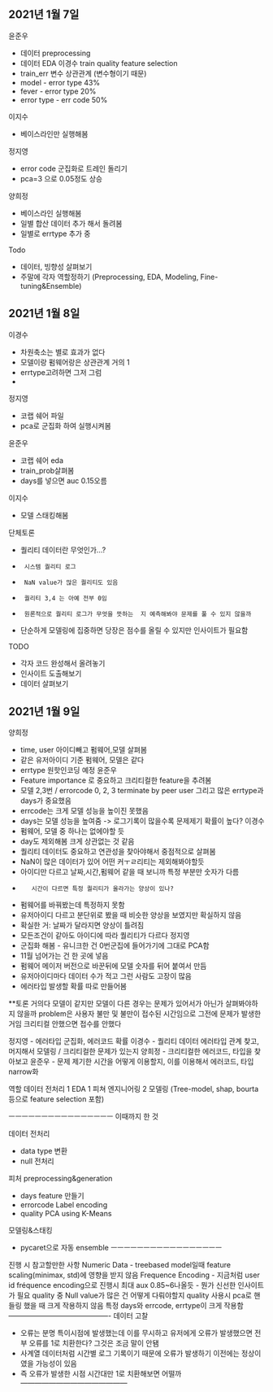 ## 2021년 1월 7일

윤준우
- 데이터 preprocessing
- 데이터 EDA 
이경수
train quality feature selection
- train_err 변수 상관관계 (변수형이기 때문)
- model - error type 43%
- fever - error type 20%
- error type - err code 50%

이지수
- 베이스라인만 실행해봄

정지영
- error code 군집화로 트레인 돌리기
- pca=3 으로 0.05정도 상승

양희정
- 베이스라인 실행해봄
- 일별 합산 데이터 추가 해서 돌려봄
- 일별로 errtype 추가 중  

Todo
- 데이터, 빙향성 살펴보기
- 주말에 각자 역할정하기 (Preprocessing, EDA, Modeling, Fine-tuning&Ensemble)


## 2021년 1월 8일

이경수
- 차원축소는 별로 효과가 없다
- 모델이랑 펌웨어랑은 상관관계 거의 1
- errtype고려하면 그저 그럼
- 

정지영
- 코랩 쉐어 파일
- pca로 군집화 하여 실행시켜봄

윤준우
- 코랩 쉐어 eda 
- train_prob살펴봄
- days를 넣으면 auc 0.15오름 

이지수 
- 모델 스태킹해봄

단체토론
- 퀄리티 데이터란 무엇인가…?
-      시스템 퀄리티 로그
-      NaN value가 많은 퀄리티도 있음
-      퀄리티 3,4 는 아예 전부 0임
-      원론적으로 퀄리티 로그가 무엇을 뜻하는  지 예측해봐야 문제를 풀 수 있지 않을까
- 단순하게 모델링에 집중하면 당장은 점수를 올릴 수 있지만 인사이트가 필요함

TODO
- 각자 코드 완성해서 올려놓기
- 인사이트 도출해보기
- 데이터 살펴보기

## 2021년 1월 9일

양희정
- time, user 아이디빼고 펌웨어,모델 살펴봄
- 같은 유저아이디 기준 펌웨어, 모델은 같다
- errtype 원핫인코딩 예정
윤준우
- Feature importance 로 중요하고 크리티컬한 feature을 추려봄
-    모델 2,3번 / errorcode 0, 2, 3 terminate by peer user 그리고 많은 errtype과 days가 중요했음
- errcode는 크게 모델 성능을 높이진 못했음 
- days는 모델 성능을 높여줌 -> 로그기록이 많을수록 문제제기 확률이 높다?
이경수
- 펌웨어, 모델 중 하나는 없에야할 듯
- day도 제외해봄 크게 상관없는 것 같음
- 퀄리티 데이터도 중요하고 연관성을 찾아야해서 중점적으로 살펴봄
- NaN이 많은 데이터가 있어 어떤 커ㅜㄹ리티는 제외해봐야할듯
- 아이디만 다르고 날짜,시간,펌웨어 같을 때 보니까 특정 부분만 숫자가 다름
-        시간이 다르면 특정 퀄리티가 올라가는 양상이 있나?
- 펌웨어를 바꿔봤는데 특정하지 못함
- 유저아이디 다르고 분단위로 봤을 때 비슷한 양상을 보였지만 확실하지 않음
- 확실한 거: 날짜가 달라지면 양상이 틀려짐
- 모든조건이 같아도 아이디에 따라 퀄리티가 다르다
정지영
- 군집화 해봄 - 유니크한 건 0번군집에 들어가기에 그대로 PCA함
- 11월 넘어가는 건 한 곳에 넣음
- 펌웨어 메이저 버전으로 바꾼뒤에 모델 숫자를 뒤어 붙여서 만듬
- 유저아이디마다 데이터 수가 적고 그런 사람도 고장이 많음
- 에러타입 발생할 확률 따로 만들어봄


**토론
거의다 모델이 같지만 모델이 다른 경우는 문제가 있어서가 아닌가 살펴봐야하지 않을까
problem은 사용자 불만 및 불만이 접수된 시간임으로 그전에 문제가 발생한거임
크리티컬 안했으면 접수를 안했다


정지영 - 에러타입 군집화, 에러코드 확률 
이경수 - 퀄리티 데이터 에러타입 관계 찾고, 머지해서 모델링 / 크리티컬한 문제가 있는지
양희정 - 크리티컬한 에러코드, 타입을 찾아보고 
윤준우 - 문제 제기한 시간을 어떻게 이용할지, 이를 이용해서 에러코드, 타입 narrow화




역할
데이터 전처리 1
EDA 1
피쳐 엔지니어링 2
모델링 (Tree-model, shap, bourta 등으로 feature selection 포함)

ㅡㅡㅡㅡㅡㅡㅡㅡㅡㅡㅡㅡㅡㅡㅡㅡ
이때까지 한 것 

데이터 전처리
 - data type 변환
 - null 전처리

피처 preprocessing&generation
 - days feature 만들기
 - errorcode Label encoding
 - quality PCA using K-Means

모델링&스태킹
 - pycaret으로 자동 ensemble
ㅡㅡㅡㅡㅡㅡㅡㅡㅡㅡㅡㅡㅡㅡㅡㅡㅡ

진행 시 참고할만한 사항
Numeric Data - treebased model일때 feature scaling(minimax, std)에 영향을 받지 않음
Frequence Encoding - 지금처럼 user id fréquence encoding으로 진행시 최대 aux 0.85~6나올듯  - 뭔가 신선한 인사이트가 필요
quality 중 Null value가 많은 건 어떻게 다뤄야할지
quality 사용시 pca로 핸들링 했을 때 크게 작용하지 않음
특정 days와 errcode, errtype이 크게 작용함
——————————————-
데이터 고찰
- 오류는 분명 특이시점에 발생했는데 이를 무시하고 유저에게 오류가 발생했으면 전부 오류를 1로 치환한다? 그것은 조금 말이 안됌
- 사계열 데이터처럼 시간별 로그 기록이기 때문에 오류가 발생하기 이전에는 정상이였을 가능성이 있음
- 즉 오류가 발생한 시점 시간대만 1로 치환해보면 어떨까
———————————————
